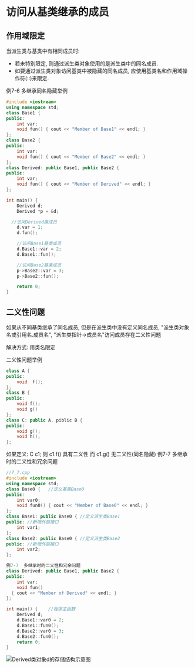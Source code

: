 # 访问从基类继承的成员

## 作用域限定

当派生类与基类中有相同成员时:

+ 若未特别限定, 则通过派生类对象使用的是派生类中的同名成员.
+ 如要通过派生类对象访问基类中被隐藏的同名成员, 应使用基类名和作用域操作符(::)来限定.

例7-6 多继承同名隐藏举例

```cpp
#include <iostream>
using namespace std;
class Base1 {
public:
    int var;
    void fun() { cout << "Member of Base1" << endl; }
};
class Base2 {
public:
    int var;
    void fun() { cout << "Member of Base2" << endl; }
};
class Derived: public Base1, public Base2 {
public:
    int var;
    void fun() { cout << "Member of Derived" << endl; }
};

int main() {
    Derived d;
    Derived *p = &d;

  //访问Derived类成员
    d.var = 1;
    d.fun();

    //访问Base1基类成员
    d.Base1::var = 2;
    d.Base1::fun();

    //访问Base2基类成员
    p->Base2::var = 3;
    p->Base2::fun();

    return 0;
}
```

## 二义性问题

如果从不同基类继承了同名成员, 但是在派生类中没有定义同名成员,
"派生类对象名或引用名.成员名", "派生类指针->成员名"访问成员存在二义性问题

解决方式: 用类名限定

二义性问题举例

```cpp
class A {
public:
    void  f();
};
class B {
public:
    void f();
    void g()
};
class C: public A, piblic B {
public:
    void g();
    void h();
};
```

如果定义: C  c1;
则 c1.f() 具有二义性
而 c1.g() 无二义性(同名隐藏)
例7-7  多继承时的二义性和冗余问题

```cpp
//7_7.cpp
#include <iostream>
using namespace std;
class Base0 {   //定义基类Base0
public:
    int var0;
    void fun0() { cout << "Member of Base0" << endl; }
};
class Base1: public Base0 { //定义派生类Base1
public: //新增外部接口
    int var1;
};
class Base2: public Base0 { //定义派生类Base2
public: //新增外部接口
    int var2;
};

例7-7  多继承时的二义性和冗余问题
class Derived: public Base1, public Base2 {
public:
    int var;
    void fun()
  { cout << "Member of Derived" << endl; }
};

int main() {    //程序主函数
    Derived d;
    d.Base1::var0 = 2;
    d.Base1::fun0();
    d.Base2::var0 = 3;
    d.Base2::fun0();
    return 0;
}
```

![Derived类对象d的存储结构示意图](http://studio-tsinghua.xuetangx.com/asset-v1:TsinghuaX+00740043-91-20202+2020_T2+type@asset+block@ambigous.png)
